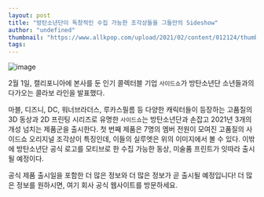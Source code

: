 ```yaml
---
layout: post
title: "방탄소년단이 독창적인 수집 가능한 조각상들을 그들만의 Sideshow"
author: "undefined"
thumbnail: "https://www.allkpop.com/upload/2021/02/content/012124/thumb/1612232694-20210201-bts.jpg"
tags: 
---
```



![image](https://www.allkpop.com/upload/2021/02/content/012124/1612232694-20210201-bts.jpg)

2월 1일, 캘리포니아에 본사를 둔 인기 콜렉터블 기업 `사이드쇼`가 방탄소년단 소년들과의 다가오는 콜라보 라인을 발표했다.

마블, 디즈니, DC, 워너브라더스, 루카스필름 등 다양한 캐릭터들이 등장하는 고품질의 3D 동상과 2D 프린팅 시리즈로 유명한 `사이드쇼`는 방탄소년단과 손잡고 2021년 3개의 개성 넘치는 제품군을 출시한다. 첫 번째 제품은 7명의 멤버 전원이 모여진 고품질의 사이드쇼 오리지널 조각상이 특징인데, 이들의 실루엣은 위의 이미지에서 볼 수 있다. 이밖에 방탄소년단 공식 로고를 모티브로 한 수집 가능한 동상, 미술품 프린트가 잇따라 출시될 예정이다.

공식 제품 출시일을 포함한 더 많은 정보와 더 많은 정보가 곧 출시될 예정입니다! 더 많은 정보를 원하시면, 여기 회사 공식 웹사이트를 방문하세요.